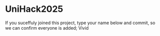 # UniHack2025
If you suceffuly joined this project, type your name below and commit, so we can confirm everyone is added;
Vivid
